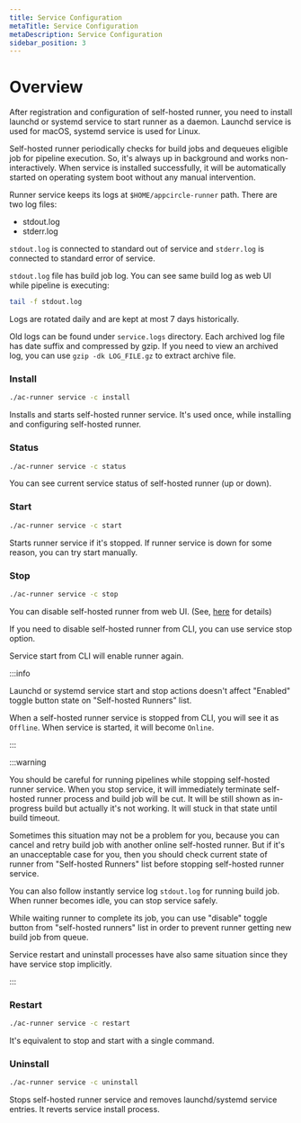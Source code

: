 ```yaml
---
title: Service Configuration
metaTitle: Service Configuration
metaDescription: Service Configuration
sidebar_position: 3
---
```


# Overview

After registration and configuration of self-hosted runner, you need to install launchd or systemd service to start runner as a daemon. Launchd service is used for macOS, systemd service is used for Linux.

Self-hosted runner periodically checks for build jobs and dequeues eligible job for pipeline execution. So, it's always up in background and works non-interactively. When service is installed successfully, it will be automatically started on operating system boot without any manual intervention.

Runner service keeps its logs at `$HOME/appcircle-runner` path. There are two log files:

- stdout.log
- stderr.log

`stdout.log` is connected to standard out of service and `stderr.log` is connected to standard error of service.

`stdout.log` file has build job log. You can see same build log as web UI while pipeline is executing:

```bash
tail -f stdout.log
```

Logs are rotated daily and are kept at most 7 days historically.

Old logs can be found under `service.logs` directory. Each archived log file has date suffix and compressed by gzip. If you need to view an archived log, you can use `gzip -dk LOG_FILE.gz` to extract archive file.

### Install

```bash
./ac-runner service -c install
```

Installs and starts self-hosted runner service. It's used once, while installing and configuring self-hosted runner.

### Status

```bash
./ac-runner service -c status
```

You can see current service status of self-hosted runner (up or down).

### Start

```bash
./ac-runner service -c start
```

Starts runner service if it's stopped. If runner service is down for some reason, you can try start manually.

### Stop

```bash
./ac-runner service -c stop
```

You can disable self-hosted runner from web UI. (See, [here](../self-hosted-runner/manage-runners.md) for details)

If you need to disable self-hosted runner from CLI, you can use service stop option.

Service start from CLI will enable runner again.

:::info

Launchd or systemd service start and stop actions doesn't affect "Enabled" toggle button state on "Self-hosted Runners" list.

When a self-hosted runner service is stopped from CLI, you will see it as `Offline`. When service is started, it will become `Online`.

:::

:::warning

You should be careful for running pipelines while stopping self-hosted runner service. When you stop service, it will immediately terminate self-hosted runner process and build job will be cut. It will be still shown as in-progress build but actually it's not working. It will stuck in that state until build timeout.

Sometimes this situation may not be a problem for you, because you can cancel and retry build job with another online self-hosted runner. But if it's an unacceptable case for you, then you should check current state of runner from "Self-hosted Runners" list before stopping self-hosted runner service.

You can also follow instantly service log `stdout.log` for running build job. When runner becomes idle, you can stop service safely.

While waiting runner to complete its job, you can use "disable" toggle button from "self-hosted runners" list in order to prevent runner getting new build job from queue.

Service restart and uninstall processes have also same situation since they have service stop implicitly.

:::

### Restart

```bash
./ac-runner service -c restart
```

It's equivalent to stop and start with a single command.

### Uninstall

```bash
./ac-runner service -c uninstall
```

Stops self-hosted runner service and removes launchd/systemd service entries. It reverts service install process.
